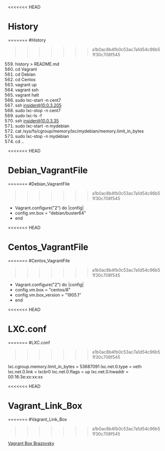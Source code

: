 <<<<<<< HEAD
# History
=======
#History
>>>>>>> a1b0ac8b4fb0c53ac7a1d54c96b51f30c708f545

  559.  history > README.md
  560.  cd Vagrant
  561.  cd Debian
  566.  cd Centos
  567.  vagrant up
  568.  vagrant ssh
  569.  vagrant halt
  571.  sudo lxc-start -n cent7
  573.  ssh insider@10.0.3.205
  574.  sudo lxc-stop -n cent7
  577.  sudo lxc-ls -f
  578.  ssh insider@10.0.3.35
  580.  sudo lxc-start -n mydebian
  581.  cat /sys/fs/cgroup/memory/lxc/mydebian/memory.limit_in_bytes
  582.  sudo lxc-stop -n mydebian
  583.  cd ..

<<<<<<< HEAD
# Debian_VagrantFile
=======
#Debian_VagrantFile
>>>>>>> a1b0ac8b4fb0c53ac7a1d54c96b51f30c708f545

* Vagrant.configure("2") do |config|
* config.vm.box = "debian/buster64"
* end

<<<<<<< HEAD
# Centos_VagrantFile
=======
#Centos_VagrantFile
>>>>>>> a1b0ac8b4fb0c53ac7a1d54c96b51f30c708f545

* Vagrant.configure("2") do |config|
* config.vm.box = "centos/8"
* config.vm.box_version = "1905.1"
* end

<<<<<<< HEAD
# LXC.conf
=======
#LXC.conf
>>>>>>> a1b0ac8b4fb0c53ac7a1d54c96b51f30c708f545

lxc.cgroup.memory.limit_in_bytes = 53687091
lxc.net.0.type = veth
lxc.net.0.link = lxcbr0
lxc.net.0.flags = up
lxc.net.0.hwaddr = 00:16:3e:xx:xx:xx

<<<<<<< HEAD
# Vagrant_Link_Box
=======
#Vagrant_Link_Box
>>>>>>> a1b0ac8b4fb0c53ac7a1d54c96b51f30c708f545

[Vagrant Box Brazovsky](https://app.vagrantup.com/brazovsky/)

